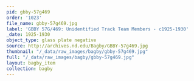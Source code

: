 ```yaml
---
pid: gbby-57g469
order: '1023'
file_name: gbby-57g469.jpg
label: 'GBBY 57G/469: Unidentified Track Team Members - c1925-1930'
_date: 1925-1930
object_type: glass plate negative
source: http://archives.nd.edu/Bagby/GBBY-57g469.jpg
thumbnail: "/_data/raw_images/bagby/gbby-57g469.jpg"
full: "/_data/raw_images/bagby/gbby-57g469.jpg"
layout: bagby_item
collection: bagby
---
```

